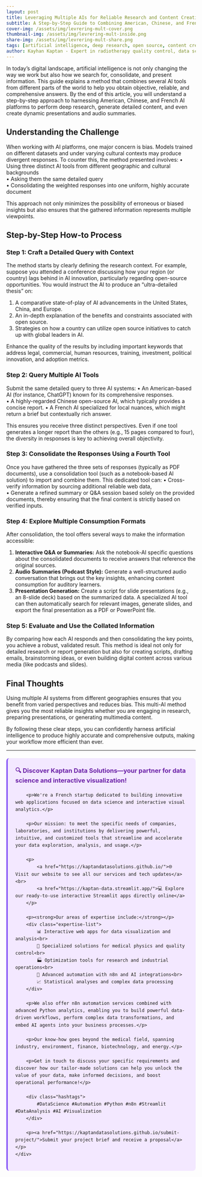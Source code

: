 ```yaml
---
layout: post
title: Leveraging Multiple AIs for Reliable Research and Content Creation
subtitle: A Step-by-Step Guide to Combining American, Chinese, and French AI Tools for Comprehensive Results
cover-img: /assets/img/levrering-mult-cover.png  
thumbnail-img: /assets/img/levrering-mult-inside.png  
share-img: /assets/img/levrering-mult-share.png  
tags: [artificial intelligence, deep research, open source, content creation]  
author: Kayhan Kaptan - Expert in radiotherapy quality control, data science and automation  
---
```


In today’s digital landscape, artificial intelligence is not only changing the way we work but also how we search for, consolidate, and present information. This guide explains a method that combines several AI tools from different parts of the world to help you obtain objective, reliable, and comprehensive answers. By the end of this article, you will understand a step-by-step approach to harnessing American, Chinese, and French AI platforms to perform deep research, generate detailed content, and even create dynamic presentations and audio summaries.

## Understanding the Challenge

When working with AI platforms, one major concern is bias. Models trained on different datasets and under varying cultural contexts may produce divergent responses. To counter this, the method presented involves:
• Using three distinct AI tools from different geographic and cultural backgrounds  
• Asking them the same detailed query  
• Consolidating the weighted responses into one uniform, highly accurate document  

This approach not only minimizes the possibility of erroneous or biased insights but also ensures that the gathered information represents multiple viewpoints.

## Step-by-Step How‑to Process

### Step 1: Craft a Detailed Query with Context
The method starts by clearly defining the research context. For example, suppose you attended a conference discussing how your region (or country) lags behind in AI innovation, particularly regarding open-source opportunities. You would instruct the AI to produce an “ultra-detailed thesis” on:
1. A comparative state-of-play of AI advancements in the United States, China, and Europe.
2. An in-depth explanation of the benefits and constraints associated with open source.
3. Strategies on how a country can utilize open source initiatives to catch up with global leaders in AI.

Enhance the quality of the results by including important keywords that address legal, commercial, human resources, training, investment, political innovation, and adoption metrics.

### Step 2: Query Multiple AI Tools
Submit the same detailed query to three AI systems:
• An American-based AI (for instance, ChatGPT) known for its comprehensive responses.  
• A highly-regarded Chinese open-source AI, which typically provides a concise report.
• A French AI specialized for local nuances, which might return a brief but contextually rich answer.  

This ensures you receive three distinct perspectives. Even if one tool generates a longer report than the others (e.g., 15 pages compared to four), the diversity in responses is key to achieving overall objectivity.

### Step 3: Consolidate the Responses Using a Fourth Tool
Once you have gathered the three sets of responses (typically as PDF documents), use a consolidation tool (such as a notebook-based AI solution) to import and combine them. This dedicated tool can:
• Cross-verify information by sourcing additional reliable web data,  
• Generate a refined summary or Q&A session based solely on the provided documents, thereby ensuring that the final content is strictly based on verified inputs.

### Step 4: Explore Multiple Consumption Formats
After consolidation, the tool offers several ways to make the information accessible:
1. **Interactive Q&A or Summaries:** Ask the notebook-AI specific questions about the consolidated documents to receive answers that reference the original sources.  
2. **Audio Summaries (Podcast Style):** Generate a well-structured audio conversation that brings out the key insights, enhancing content consumption for auditory learners.  
3. **Presentation Generation:** Create a script for slide presentations (e.g., an 8-slide deck) based on the summarized data. A specialized AI tool can then automatically search for relevant images, generate slides, and export the final presentation as a PDF or PowerPoint file.

### Step 5: Evaluate and Use the Collated Information
By comparing how each AI responds and then consolidating the key points, you achieve a robust, validated result. This method is ideal not only for detailed research or report generation but also for creating scripts, drafting emails, brainstorming ideas, or even building digital content across various media (like podcasts and slides).

## Final Thoughts

Using multiple AI systems from different geographies ensures that you benefit from varied perspectives and reduces bias. This multi-AI method gives you the most reliable insights whether you are engaging in research, preparing presentations, or generating multimedia content.

By following these clear steps, you can confidently harness artificial intelligence to produce highly accurate and comprehensive outputs, making your workflow more efficient than ever.

---


<html lang="fr">
<head>
    <meta charset="UTF-8">
    <meta name="viewport" content="width=device-width, initial-scale=1.0">
    <title>Kaptan Data Solutions</title>
    <style>
        .citation {
            background-color: #f3e8ff;
            border-left: 4px solid #8b5cf6;
            padding: 20px;
            margin: 20px 0;
            border-radius: 8px;
            font-family: -apple-system, BlinkMacSystemFont, 'Segoe UI', Roboto, sans-serif;
            line-height: 1.6;
        }
        .citation h3 {
            color: #6b21a8;
            margin-top: 0;
        }
        .citation a {
            color: #7c3aed;
            text-decoration: none;
        }
        .citation a:hover {
            text-decoration: underline;
        }
        .expertise-list {
            margin: 15px 0;
        }
        .hashtags {
            font-weight: bold;
            color: #7c3aed;
            margin-top: 15px;
        }
    </style>
</head>
<body>
    <div class="citation">
        <h3>🔍 Discover Kaptan Data Solutions—your partner for data science and interactive visualization!</h3>
        
        <p>We're a French startup dedicated to building innovative web applications focused on data science and interactive visual analytics.</p>
        
        <p>Our mission: to meet the specific needs of companies, laboratories, and institutions by delivering powerful, intuitive, and customized tools that streamline and accelerate your data exploration, analysis, and usage.</p>
        
        <p>
            <a href="https://kaptandatasolutions.github.io/">🌐 Visit our website to see all our services and tech updates</a><br>
            <a href="https://kaptan-data.streamlit.app/">💻 Explore our ready-to-use interactive Streamlit apps directly online</a>
        </p>
        
        <p><strong>Our areas of expertise include:</strong></p>
        <div class="expertise-list">
            📊 Interactive web apps for data visualization and analysis<br>
            🔬 Specialized solutions for medical physics and quality control<br>
            🏭 Optimization tools for research and industrial operations<br>
            🤖 Advanced automation with n8n and AI integrations<br>
            📈 Statistical analyses and complex data processing
        </div>
        
        <p>We also offer n8n automation services combined with advanced Python analytics, enabling you to build powerful data-driven workflows, perform complex data transformations, and embed AI agents into your business processes.</p>
        
        <p>Our know-how goes beyond the medical field, spanning industry, environment, finance, biotechnology, and energy.</p>
        
        <p>Get in touch to discuss your specific requirements and discover how our tailor-made solutions can help you unlock the value of your data, make informed decisions, and boost operational performance!</p>
        
        <div class="hashtags">
            #DataScience #Automation #Python #n8n #Streamlit #DataAnalysis #AI #Visualization
        </div>
        
        <p><a href="https://kaptandatasolutions.github.io/submit-project/">Submit your project brief and receive a proposal</a></p>
    </div>
</body>
</html>